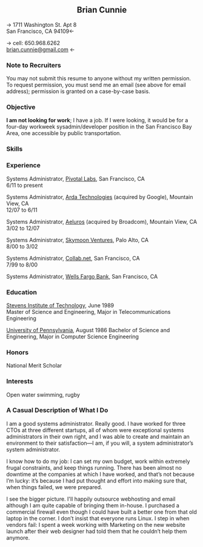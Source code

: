 <h2 style='text-align: center'>Brian Cunnie</h2>


-> 1711 Washington St. Apt 8<br />San Francisco, CA  94109<-

-> cell: 650.968.6262<br />brian.cunnie@gmail.com <-

### Note to Recruiters

You may not submit this resume to anyone without my written permission. To request permission, you must send me an email (see above for email address); permission is granted on a case-by-case basis.

### Objective

**I am not looking for work**; I have a job. If I were looking, it would be for a four-day workweek sysadmin/developer position in the San Francisco Bay Area, one accessible by public transportation.

### Skills

### Experience

Systems Administrator, [Pivotal Labs](http://pivotallabs.com/), San Francisco, CA<br />
6/11 to present

Systems Administrator, [Arda Technologies](http://www.ardatech.com/) (acquired by Google), Mountain View, CA<br />
12/07 to 6/11

Systems Administrator, [Aeluros](http://www.aeluros.com/) (acquired by Broadcom), Mountain View, CA<br />
3/02 to 12/07

Systems Administrator, [Skymoon Ventures](http://www.skymoon.com/), Palo Alto, CA<br />
8/00 to 3/02

Systems Administrator, [Collab.net](http://www.collab.net/), San Francisco, CA<br />
7/99 to 8/00

Systems Administrator, [Wells Fargo Bank](https://www.wellsfargo.com/), San Francisco, CA

### Education

[Stevens Institute of Technology](http://www.stevens.edu/sit/), June 1989<br />
Master of Science and Engineering, Major in Telecommunications Engineering

[University of Pennsylvania](http://www.upenn.edu/), August 1986
Bachelor of Science and Engineering, Major in Computer Science Engineering

### Honors

National Merit Scholar

### Interests

Open water swimming, rugby

### A Casual Description of What I Do

I am a good systems administrator. Really good. I have worked for three CTOs at three different startups, all of whom were exceptional systems administrators in their own right, and I was able to create and maintain an environment to their satisfaction&mdash;I am, if you will, a system administrator’s system administrator.

I know how to do my job: I can set my own budget, work within extremely frugal constraints, and keep things running. There has been almost no downtime at the companies at which I have worked, and that’s not because I’m lucky: it’s because I had put thought and effort into making sure that, when things failed, we were prepared.

I see the bigger picture. I'll happily outsource webhosting and email although I am quite capable of bringing them in-house. I purchased a commercial firewall even though I could have built a better one from that old laptop in the corner. I don’t insist that everyone runs Linux. I step in when vendors fail: I spent a week working with Marketing on the new website launch after their web designer had told them that he couldn’t help them anymore.